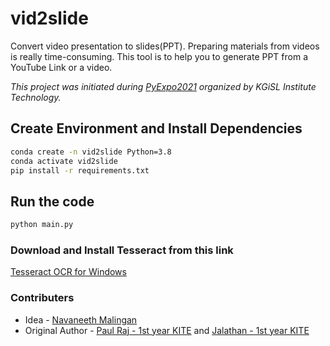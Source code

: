 # vid2slide

Convert video presentation to slides(PPT). Preparing materials from videos is really time-consuming. This tool is to help you to generate PPT from a YouTube Link or a video.

_This project was initiated during [PyExpo2021](https://github.com/kgex/pyexpo) organized by KGiSL Institute Technology._

## Create Environment and Install Dependencies

```bash
conda create -n vid2slide Python=3.8
conda activate vid2slide
pip install -r requirements.txt
```

## Run the code

```bash
python main.py
```

### Download and Install Tesseract from this link

[Tesseract OCR for Windows](https://codetoprosper.com/tesseract-ocr-for-windows/)

### Contributers

- Idea - [Navaneeth Malingan](https://github.com/nivu)
- Original Author - [Paul Raj - 1st year KITE](https://github.com/paulraj916) and [Jalathan - 1st year KITE](https://github.com/jalathan)